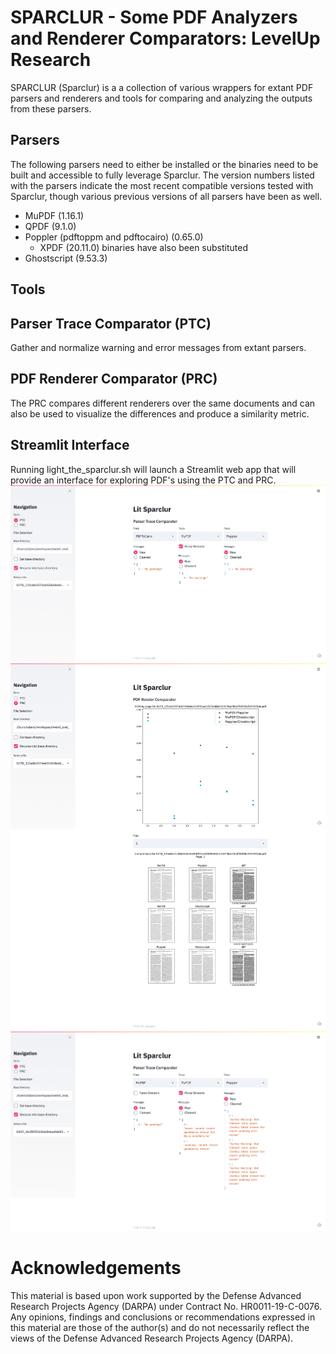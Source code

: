 # SPARCLUR - Some PDF Analyzers and Renderer Comparators: LevelUp Research

SPARCLUR (Sparclur) is a a collection of various wrappers for extant PDF 
parsers and renderers and tools for comparing and analyzing the outputs from
these parsers.

## Parsers
The following parsers need to either be installed or the binaries need to be built and accessible to fully leverage Sparclur. The version numbers listed with the parsers indicate the most recent compatible versions tested with Sparclur, though various previous versions of all parsers have been as well.

* MuPDF (1.16.1)
* QPDF (9.1.0)
* Poppler (pdftoppm and pdftocairo) (0.65.0)
  * XPDF (20.11.0) binaries have also been substituted
* Ghostscript (9.53.3)

## Tools
## Parser Trace Comparator (PTC)
Gather and normalize warning and error messages from extant parsers.

## PDF Renderer Comparator (PRC)

The PRC compares different renderers over the same documents and can also be used
to visualize the differences and produce a similarity metric.

## Streamlit Interface

Running light_the_sparclur.sh will launch a Streamlit web app that will provide an interface for 
exploring PDF's using the PTC and PRC.
![](./images/lit_sparclur_ptc_no_warnings.png)
![](./images/lit_sparclur_prc_2.png)
![](./images/lit_sparclur_ptc_warnings.png)

# Acknowledgements

This material is based upon work supported by the Defense Advanced Research 
Projects Agency (DARPA) under Contract No. HR0011-19-C-0076. Any opinions, 
findings and conclusions or recommendations expressed in this material are 
those of the author(s) and do not necessarily reflect the views of the 
Defense Advanced Research Projects Agency (DARPA).
